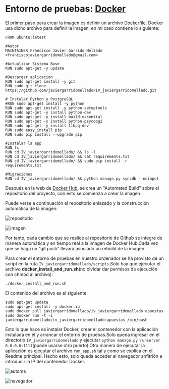 # Entorno de pruebas: [Docker](https://www.docker.com/)

El primer paso para crear la imagen es definir un archivo [Dockerfile](https://github.com/javiergarridomellado/IV_javiergarridomellado/blob/master/Dockerfile).  Docker usa dicho archivo para definir la imagen, en mi caso contiene lo siguiente:
```
FROM ubuntu:latest

#Autor
MAINTAINER Francisco Javier Garrido Mellado <franciscojaviergarridomellado@gmail.com>

#Actualizar Sistema Base
RUN sudo apt-get -y update

#Descargar aplicacion
RUN sudo apt-get install -y git
RUN sudo git clone https://github.com/javiergarridomellado/IV_javiergarridomellado.git

# Instalar Python y PostgreSQL
#RUN sudo apt-get install -y python
RUN sudo apt-get install -y python-setuptools
RUN sudo apt-get -y install python-dev
RUN sudo apt-get -y install build-essential
RUN sudo apt-get -y install python-psycopg2
RUN sudo apt-get -y install libpq-dev
RUN sudo easy_install pip
RUN sudo pip install --upgrade pip

#Instalar la app
RUN ls
RUN cd IV_javiergarridomellado/ && ls -l
RUN cd IV_javiergarridomellado/ && cat requirements.txt
RUN cd IV_javiergarridomellado/ && sudo pip install -r requirements.txt

#Migraciones
RUN cd IV_javiergarridomellado/ && python manage.py syncdb --noinput
```
Después en la web de [Docker Hub](https://hub.docker.com/), se crea un "Automated Build" sobre el repositorio del proyecto, con esto se comienza a crear la imagen.

Puede verse a continuación el repositorio enlazado y la construcción automática de la imagen:

![repositorio](http://i1045.photobucket.com/albums/b457/Francisco_Javier_G_M/enlace_zpsmkcd2cx6.png)

![imagen](http://i1045.photobucket.com/albums/b457/Francisco_Javier_G_M/imagen_zpstbyi9pf3.png)

Por tanto, cada cambio que se realice al repositorio de Github se integra de manera automática y en tiempo real a la imagen de Docker Hub.Cada vez que se haga un "git push" llevará asociado un rebuild de la imagen.

Para crear el entorno de pruebas en nuestro ordenador se ha provisto de un script en la ruta `IV_javiergarridomellado/scripts`.Solo hay que ejecutar el archivo **docker_install_and_run.sh**(no olvidar dar permisos de ejecución con chmod al archivo):
```
./docker_install_and_run.sh
```
El contenido del archivo es el siguiente:
```
sudo apt-get update
sudo apt-get install -y docker.io
sudo docker pull javiergarridomellado/iv_javiergarridomellado:apuestas
sudo docker run -t -i javiergarridomellado/iv_javiergarridomellado:apuestas /bin/bash
```
Esto lo que hace es instalar Docker, crear el contenedor con la aplicación instalada en él y arrancar el entorno de pruebas.Solo queda ingresar en el directorio `IV_javiergarridomellado` y ejecutar `python manage.py runserver 0.0.0.0:1111`(puede usarse otro puerto).Otra manera de ejecutar la aplicación es ejecutar el archivo `run_app.sh` tal y como se explica en el Readme principal.
Hecho esto, solo queda acceder al navegador anfitrión e introducir la IP del contenedor Docker.

![automa](http://i1045.photobucket.com/albums/b457/Francisco_Javier_G_M/automa_zpsajhntukm.png)

![navegador](http://i1045.photobucket.com/albums/b457/Francisco_Javier_G_M/nav_zpszfauvqbh.png)
